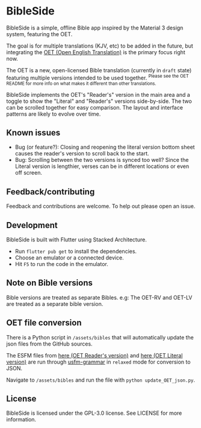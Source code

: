 # BibleSide

BibleSide is a simple, offline Bible app inspired by the Material 3 design system, featuring the OET.

The goal is for multiple translations (KJV, etc) to be added in the future, but integrating the [OET (Open English Translation)](https://github.com/Freely-Given-org/OpenEnglishTranslation--OET) is the primary focus right now.

The OET is a new, open-licensed Bible translation (currently in ``draft`` state) featuring multiple versions intended to be used together. <sup>Please see the OET README for more info on what makes it different than other translations.</sup>

BibleSide implements the OET's "Reader's" version in the main area and a toggle to show the "Literal" and "Reader's" versions side-by-side. The two can be scrolled together for easy comparison. The layout and interface patterns are likely to evolve over time.


## Known issues

- Bug (or feature?): Closing and reopening the literal version bottom sheet causes the reader's version to scroll back to the start.
- Bug: Scrolling between the two versions is synced too well? Since the Literal version is lengthier, verses can be in different locations or even off screen.


## Feedback/contributing

Feedback and contributions are welcome. To help out please open an issue.


## Development

BibleSide is built with Flutter using Stacked Architecture.

- Run ``flutter pub get`` to install the dependencies.
- Choose an emulator or a connected device.
- Hit ``F5`` to run the code in the emulator.


## Note on Bible versions

Bible versions are treated as separate Bibles. e.g: The OET-RV and OET-LV are treated as a separate bible version.


## OET file conversion

There is a Python script in ``/assets/bibles`` that will automatically update the json files from the GitHub sources.

The ESFM files from [here (OET Reader's version)](https://github.com/Freely-Given-org/OpenEnglishTranslation--OET/tree/main/translatedTexts/ReadersVersion) and [here (OET Literal version)](https://github.com/Freely-Given-org/OpenEnglishTranslation--OET/tree/main/intermediateTexts/auto_edited_VLT_ESFM) are run through [usfm-grammar](https://github.com/Bridgeconn/usfm-grammar) in ``relaxed`` mode for conversion to JSON.

Navigate to ``/assets/bibles`` and run the file with ``python update_OET_json.py``.


## License

BibleSide is licensed under the GPL-3.0 license. See LICENSE for more information.